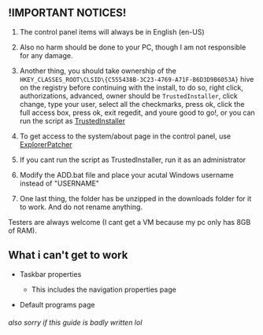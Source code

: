 ## !IMPORTANT NOTICES!

1. The control panel items will always be in English (en-US)

2. Also no harm should be done to your PC, though I am not responsible for any damage.

3. Another thing, you should take ownership of the ```HKEY_CLASSES_ROOT\CLSID\{C555438B-3C23-4769-A71F-B6D3D9B6053A}``` hive on the registry before continuing with the install, to do so, right click, authorizations, advanced, owner should  be ```TrustedInstaller```, click change, type your user, select all the checkmarks, press ok, click the full access box, press ok, exit regedit, and youre good to go!, or you can run the script as [TrustedInstaller](https://winaero.com/download-execti-run-as-trustedinstaller/)

4. To get access to the system/about page in the control panel, use [ExplorerPatcher](https://github.com/valinet/ExplorerPatcher)

5. If you cant run the script as TrustedInstaller, run it as an administrator

6. Modify the ADD.bat file and place your acutal Windows username instead of "USERNAME"

7. One last thing, the folder has be unzipped in the downloads folder for it to work. And do not rename anything.

Testers are always welcome (I cant get a VM because my pc only has 8GB of RAM).

## What i can't get to work

- Taskbar properties

  - This includes the navigation properties page

- Default programs page

###### also sorry if this guide is badly written lol
